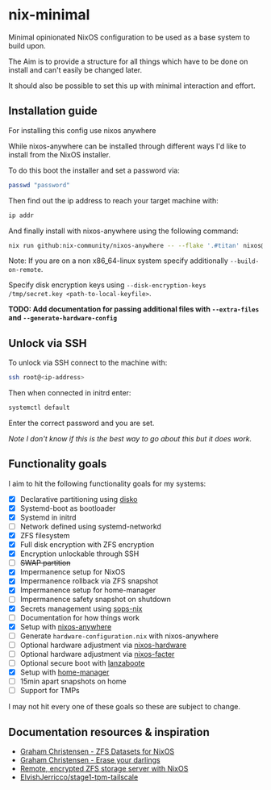 # nix-minimal

Minimal opinionated NixOS configuration to be used as a base system to build upon.

The Aim is to provide a structure for all things which have to be done
on install and can't easily be changed later.

It should also be possible to set this up with minimal interaction and effort.

## Installation guide

For installing this config use nixos anywhere

While nixos-anywhere can be installed through different ways
I'd like to install from the NixOS installer.

To do this boot the installer and set a password via:

```bash
passwd "password"
```

Then find out the ip address to reach your target machine with:

```bash
ip addr
```

And finally install with nixos-anywhere using the following command:

```bash
nix run github:nix-community/nixos-anywhere -- --flake '.#titan' nixos@<ip-address>
```

Note:
If you are on a non x86_64-linux system specify additionally `--build-on-remote`.

Specify disk encryption keys using `--disk-encryption-keys /tmp/secret.key <path-to-local-keyfile>`.

**TODO: Add documentation for passing additional files with `--extra-files` and `--generate-hardware-config`**

## Unlock via SSH

To unlock via SSH connect to the machine with:

```bash
ssh root@<ip-address>
```

Then when connected in initrd enter:

```bash
systemctl default
```

Enter the correct password and you are set.

*Note I don't know if this is the best way to go about this but it does work.*

## Functionality goals

I aim to hit the following functionality goals for my systems:

- [x] Declarative partitioning using [disko](https://github.com/nix-community/disko)
- [x] Systemd-boot as bootloader
- [x] Systemd in initrd
- [ ] Network defined using systemd-networkd
- [x] ZFS filesystem
- [x] Full disk encryption with ZFS encryption
- [x] Encryption unlockable through SSH
- [ ] ~~SWAP partition~~
- [x] Impermanence setup for NixOS
- [x] Impermanence rollback via ZFS snapshot
- [x] Impermanence setup for home-manager
- [ ] Impermanence safety snapshot on shutdown
- [x] Secrets management using [sops-nix](https://github.com/Mic92/sops-nix)
- [ ] Documentation for how things work
- [x] Setup with [nixos-anywhere](https://github.com/nix-community/nixos-anywhere)
- [ ] Generate `hardware-configuration.nix` with nixos-anywhere
- [ ] Optional hardware adjustment via [nixos-hardware](https://github.com/NixOS/nixos-hardware)
- [ ] Optional hardware adjustment via [nixos-facter](https://github.com/numtide/nixos-facter)
- [ ] Optional secure boot with [lanzaboote](https://github.com/nix-community/lanzaboote)
- [x] Setup with [home-manager](https://github.com/nix-community/home-manager)
- [ ] 15min apart snapshots on home
- [ ] Support for TMPs

I may not hit every one of these goals so these are subject to change.

## Documentation resources & inspiration

- [Graham Christensen - ZFS Datasets for NixOS](https://grahamc.com/blog/nixos-on-zfs/)
- [Graham Christensen - Erase your darlings](https://grahamc.com/blog/erase-your-darlings/)
- [Remote, encrypted ZFS storage server with NixOS](https://mazzo.li/posts/hetzner-zfs.html)
- [ElvishJerricco/stage1-tpm-tailscale](https://github.com/ElvishJerricco/stage1-tpm-tailscale)

